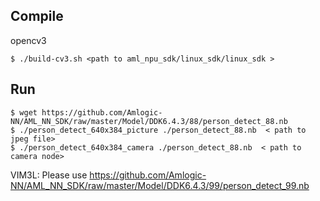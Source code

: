 ## Compile

opencv3

```shell
$ ./build-cv3.sh <path to aml_npu_sdk/linux_sdk/linux_sdk >
```

## Run

```shell
$ wget https://github.com/Amlogic-NN/AML_NN_SDK/raw/master/Model/DDK6.4.3/88/person_detect_88.nb
$ ./person_detect_640x384_picture ./person_detect_88.nb  < path to jpeg file>
$ ./person_detect_640x384_camera ./person_detect_88.nb  < path to camera node>
```

VIM3L: Please use https://github.com/Amlogic-NN/AML_NN_SDK/raw/master/Model/DDK6.4.3/99/person_detect_99.nb 
